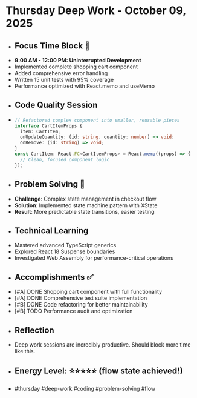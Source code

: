 # Thursday Deep Work - October 09, 2025
- ## Focus Time Block 🎯
- **9:00 AM - 12:00 PM: Uninterrupted Development**
- Implemented complete shopping cart component
- Added comprehensive error handling
- Written 15 unit tests with 95% coverage
- Performance optimized with React.memo and useMemo
- ## Code Quality Session
- ```typescript
  // Refactored complex component into smaller, reusable pieces
  interface CartItemProps {
    item: CartItem;  
    onUpdateQuantity: (id: string, quantity: number) => void;  
    onRemove: (id: string) => void;  
  }
  const CartItem: React.FC<CartItemProps> = React.memo((props) => {
    // Clean, focused component logic  
  });
  ```
- ## Problem Solving 🧠
- **Challenge**: Complex state management in checkout flow
- **Solution**: Implemented state machine pattern with XState
- **Result**: More predictable state transitions, easier testing
- ## Technical Learning
- Mastered advanced TypeScript generics
- Explored React 18 Suspense boundaries
- Investigated Web Assembly for performance-critical operations
- ## Accomplishments ✅
- [#A] DONE Shopping cart component with full functionality
- [#A] DONE Comprehensive test suite implementation
- [#B] DONE Code refactoring for better maintainability
- [#B] TODO Performance audit and optimization
- ## Reflection
- Deep work sessions are incredibly productive. Should block more time like this.
- ## Energy Level: ⭐⭐⭐⭐⭐ (flow state achieved!)
- #thursday #deep-work #coding #problem-solving #flow